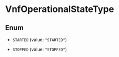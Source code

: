 
# VnfOperationalStateType

## Enum


* `STARTED` (value: `"STARTED"`)

* `STOPPED` (value: `"STOPPED"`)



